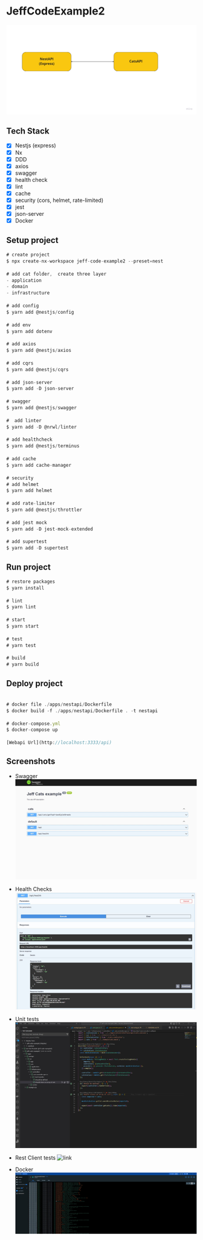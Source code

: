 # JeffCodeExample2

![swagger](doc/nestapi-system.jpg)

## Tech Stack

- [x] Nestjs (express)
- [x] Nx
- [x] DDD
- [x] axios
- [x] swagger
- [x] health check
- [x] lint
- [x] cache
- [x] security (cors, helmet, rate-limited)
- [x] jest
- [x] json-server
- [x] Docker

## Setup project

```javascript
# create project
$ npx create-nx-workspace jeff-code-example2 --preset=nest

# add cat folder,  create three layer
- application
- domain
- infrastructure

# add config
$ yarn add @nestjs/config

# add env
$ yarn add dotenv

# add axios
$ yarn add @nestjs/axios

# add cqrs
$ yarn add @nestjs/cqrs

# add json-server
$ yarn add -D json-server

# swagger
$ yarn add @nestjs/swagger

#  add linter
$ yarn add -D @nrwl/linter

# add healthcheck
$ yarn add @nestjs/terminus

# add cache
$ yarn add cache-manager

# security
# add helmet
$ yarn add helmet

# add rate-limiter
$ yarn add @nestjs/throttler

# add jest mock
$ yarn add -D jest-mock-extended

# add supertest
$ yarn add -D supertest
```

## Run project

```javascript
# restore packages
$ yarn install

# lint
$ yarn lint

# start
$ yarn start

# test
# yarn test

# build
# yarn build
```

## Deploy project

```javascript

# docker file ./apps/nestapi/Dockerfile
$ docker build -f ./apps/nestapi/Dockerfile . -t nestapi

# docker-compose.yml
$ docker-compose up

[Webapi Url](http://localhost:3333/api)
```

## Screenshots

- Swagger
  ![swagger](doc/swagger1.JPG)

- Health Checks
  ![health](doc/health-check.JPG)

- Unit tests
  ![link](doc/unit-test.JPG)

- Rest Client tests
  ![link](doc/rest-client2.gif)

- Docker
  ![link](doc/docker.JPG)
